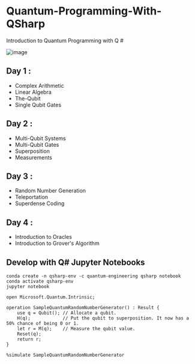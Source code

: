 # Quantum-Programming-With-QSharp
Introduction to Quantum Programming with Q #

![image](https://user-images.githubusercontent.com/5441882/115098833-f60e8b80-9f3a-11eb-985e-eeee6c73b52c.png)


## Day 1 :
- Complex Arithmetic
- Linear Algebra
- The-Qubit
- Single Qubit Gates

## Day 2 :
- Multi-Qubit Systems
- Multi-Qubit Gates
- Superposition
- Measurements

## Day 3 :
- Random Number Generation
- Teleportation
- Superdense Coding

## Day 4 :
- Introduction to Oracles
- Introduction to Grover's Algorithm


## Develop with Q# Jupyter Notebooks
```
conda create -n qsharp-env -c quantum-engineering qsharp notebook
conda activate qsharp-env
jupyter notebook
```

```qsharp
open Microsoft.Quantum.Intrinsic;

operation SampleQuantumRandomNumberGenerator() : Result {
    use q = Qubit(); // Allocate a qubit.
    H(q);            // Put the qubit to superposition. It now has a 50% chance of being 0 or 1.
    let r = M(q);    // Measure the qubit value.
    Reset(q);
    return r;
}

%simulate SampleQuantumRandomNumberGenerator 
```





